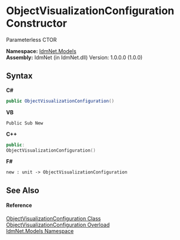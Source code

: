 # ObjectVisualizationConfiguration Constructor 
 

Parameterless CTOR

**Namespace:**&nbsp;<a href="N_IdmNet_Models">IdmNet.Models</a><br />**Assembly:**&nbsp;IdmNet (in IdmNet.dll) Version: 1.0.0.0 (1.0.0)

## Syntax

**C#**<br />
``` C#
public ObjectVisualizationConfiguration()
```

**VB**<br />
``` VB
Public Sub New
```

**C++**<br />
``` C++
public:
ObjectVisualizationConfiguration()
```

**F#**<br />
``` F#
new : unit -> ObjectVisualizationConfiguration
```


## See Also


#### Reference
<a href="T_IdmNet_Models_ObjectVisualizationConfiguration">ObjectVisualizationConfiguration Class</a><br /><a href="Overload_IdmNet_Models_ObjectVisualizationConfiguration__ctor">ObjectVisualizationConfiguration Overload</a><br /><a href="N_IdmNet_Models">IdmNet.Models Namespace</a><br />